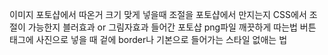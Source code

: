 이미지 포토샵에서 따온거 크기 맞게 넣을때 조절을 포토샵에서 만지는지 CSS에서 조절이 가능한지
블러효과 or 그림자효과 들어간 포토샵 png파일 깨끗하게 따는법
버튼 태그에 사진으로 넣을 때 겉에 border나 기본으로 들어가는 스타일 없애는 법